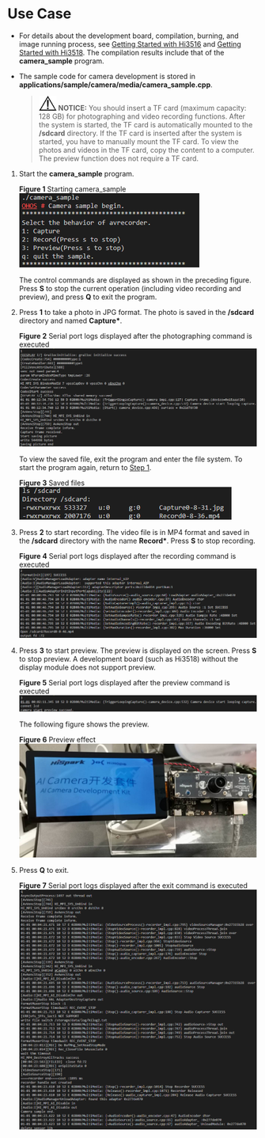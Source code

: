# Use Case<a name="EN-US_TOPIC_0000001055301733"></a>

-   For details about the development board, compilation, burning, and image running process, see  [Getting Started with Hi3516](../quick-start/introduction-to-the-hi3516-development-board.md)  and  [Getting Started with Hi3518](../quick-start/introduction-to-the-hi3518-development-board.md). The compilation results include that of the  **camera\_sample**  program.
-   The sample code for camera development is stored in  **applications/sample/camera/media/camera\_sample.cpp**.

    >![](public_sys-resources/icon-notice.gif) **NOTICE:** 
    >You should insert a TF card \(maximum capacity: 128 GB\) for photographing and video recording functions. After the system is started, the TF card is automatically mounted to the  **/sdcard**  directory. If the TF card is inserted after the system is started, you have to manually mount the TF card. To view the photos and videos in the TF card, copy the content to a computer. The preview function does not require a TF card.


1.  <a name="li15116103915513"></a>Start the  **camera\_sample**  program.

    **Figure  1**  Starting camera\_sample<a name="fig380985885020"></a>  
    ![](figures/starting-camera_sample-0.png "starting-camera_sample-0")

    The control commands are displayed as shown in the preceding figure. Press  **S**  to stop the current operation \(including video recording and preview\), and press  **Q**  to exit the program.

2.  Press  **1**  to take a photo in JPG format. The photo is saved in the  **/sdcard**  directory and named  **Capture\***.

    **Figure  2**  Serial port logs displayed after the photographing command is executed<a name="fig17819185018384"></a>  
    ![](figures/serial-port-logs-displayed-after-the-photographing-command-is-executed-1.png "serial-port-logs-displayed-after-the-photographing-command-is-executed-1")

    To view the saved file, exit the program and enter the file system. To start the program again, return to  [Step 1](#li15116103915513).

    **Figure  3**  Saved files<a name="fig166391743154619"></a>  
    ![](figures/saved-files-2.png "saved-files-2")

3.  Press  **2**  to start recording. The video file is in MP4 format and saved in the  **/sdcard**  directory with the name  **Record\***. Press  **S**  to stop recording.

    **Figure  4**  Serial port logs displayed after the recording command is executed<a name="fig6340814174317"></a>  
    ![](figures/serial-port-logs-displayed-after-the-recording-command-is-executed-3.png "serial-port-logs-displayed-after-the-recording-command-is-executed-3")

4.  Press  **3**  to start preview. The preview is displayed on the screen. Press  **S**  to stop preview. A development board \(such as Hi3518\) without the display module does not support preview.

    **Figure  5**  Serial port logs displayed after the preview command is executed<a name="fig9658148124414"></a>  
    ![](figures/serial-port-logs-displayed-after-the-preview-command-is-executed-4.png "serial-port-logs-displayed-after-the-preview-command-is-executed-4")

    The following figure shows the preview.

    **Figure  6**  Preview effect<a name="fig24541759597"></a>  
    ![](figures/preview-effect-5.jpg "preview-effect-5")

5.  Press  **Q**  to exit.

    **Figure  7**  Serial port logs displayed after the exit command is executed<a name="fig1755682174514"></a>  
    ![](figures/serial-port-logs-displayed-after-the-exit-command-is-executed-6.png "serial-port-logs-displayed-after-the-exit-command-is-executed-6")


